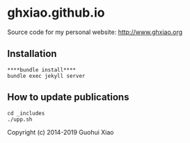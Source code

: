 ghxiao.github.io
================

Source code for my personal website: <http://www.ghxiao.org>

Installation
------------

```terminal
****bundle install****
bundle exec jekyll server
```

How to update publications
--------------------------

```terminal
cd _includes
./upp.sh
```

Copyright (c) 2014-2019 Guohui Xiao
